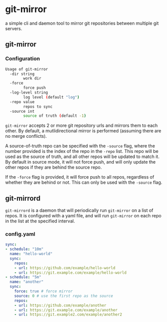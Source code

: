 # git-mirror

a simple cli and daemon tool to mirror git repositories between multiple git servers.

## git-mirror

### Configuration

```bash
Usage of git-mirror
  -dir string
        work dir
  -force
        force push
  -log-level string
        log level (default "log")
  -repo value
        repos to sync
  -source int
        source of truth (default -1)
```

`git-mirror` accepts 2 or more git repository urls and mirrors them to each other. By default, a mutlidirectional mirror is performed (assuming there are no merge conflicts).

A source-of-truth repo can be specified with the `-source` flag, where the number provided is the index of the repo in the `-repo` list. This repo will be used as the source of truth, and all other repos will be updated to match it. By default in source mode, it will not force push, and will only update the other repos if they are behind the source repo.

If the `-force` flag is provided, it will force push to all repos, regardless of whether they are behind or not. This can only be used with the `-source` flag.

## git-mirrord

`git-mirrord` is a daemon that will periodically run `git-mirror` on a list of repos. It is configured with a yaml file, and will run `git-mirror` on each repo in the list at the specified interval.

### config.yaml

```yaml
sync:
- schedule: "10m"
  name: "hello-world"
  sync:
    repos:
    - url: https://github.com/example/hello-world
    - url: https://git.example.com/example/hello-world
- schedule: "5m"
  name: "another"
  sync:
    force: true # force mirror
    source: 0 # use the first repo as the source
    repos:
    - url: https://github.com/example/another
    - url: https://git.example.com/example/another
    - url: https://git.example2.com/example/another2
```